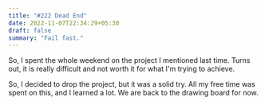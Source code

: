 ```yaml
---
title: "#222 Dead End"
date: 2022-11-07T22:34:29+05:30
draft: false
summary: "Fail fast."
---
```


So, I spent the whole weekend on the project I mentioned last time. Turns out, it is really difficult and not worth it for what I'm trying to achieve.

So, I decided to drop the project, but it was a solid try. All my free time was spent on this, and I learned a lot. We are back to the drawing board for now.

